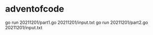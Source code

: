 # adventofcode

go run 20211201/part1.go 20211201/input.txt
go run 20211201/part2.go 20211201/input.txt

